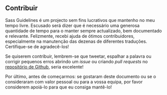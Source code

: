 
## Contribuir

Sass Guidelines é um projecto sem fins lucrativos que mantenho no meu tempo livre. Escusado será dizer que é necessário uma generosa quantidade de tempo para o manter sempre actualizado, bem documentado e relevante. Felizmente, recebi ajuda de ótimos contribuidores, especialmente na manutenção das dezenas de <label for="aside-toggle" class="link-like">diferentes traduções</label>. Certifique-se de agradecê-los!

Se quiserem contribuir, lembrem-se que tweetar, espalhar a palavra ou corrigir pequenos erros abrindo um _issue_ ou criando _pull requests_ no [repositório de Github](https://github.com/KittyGiraudel/sass-guidelines), seria excelente!

Por último, antes de começarmos: se gostaram deste documento ou se o consideraram com valor pessoal ou para a vossa equipa, por favor considerem apoiá-lo para que eu consiga mantê-lo!
